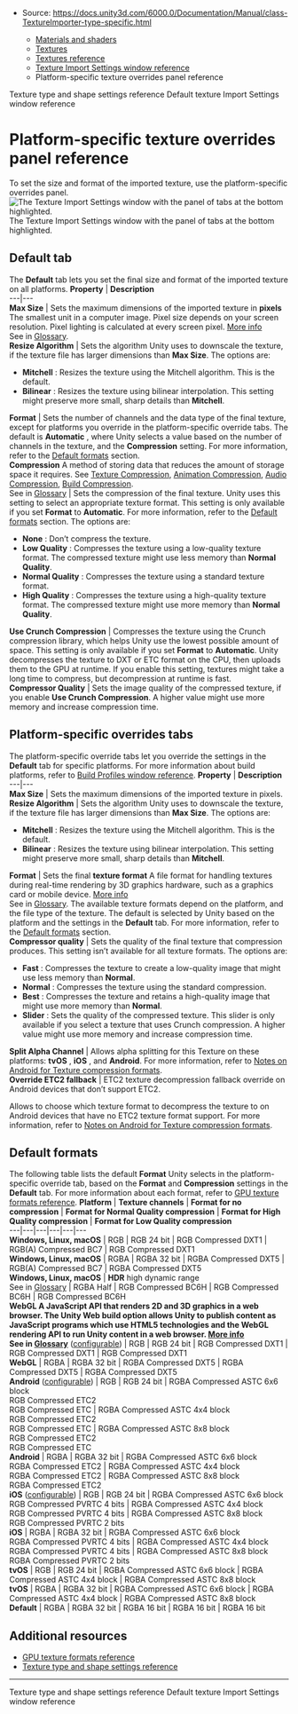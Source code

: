 * Source: https://docs.unity3d.com/6000.0/Documentation/Manual/class-TextureImporter-type-specific.html

  * [Materials and shaders](https://docs.unity3d.com/6000.0/Documentation/Manual/materials-and-shaders.html)
  * [Textures](https://docs.unity3d.com/6000.0/Documentation/Manual/Textures-landing.html)
  * [Textures reference](https://docs.unity3d.com/6000.0/Documentation/Manual/textures-reference.html)
  * [Texture Import Settings window reference](https://docs.unity3d.com/6000.0/Documentation/Manual/class-TextureImporter.html)
  * Platform-specific texture overrides panel reference


[](https://docs.unity3d.com/6000.0/Documentation/Manual/class-TextureImporter-type-and-shape.html)
Texture type and shape settings reference
[](https://docs.unity3d.com/6000.0/Documentation/Manual/texture-type-default.html)
Default texture Import Settings window reference
# Platform-specific texture overrides panel reference
To set the size and format of the imported texture, use the platform-specific overrides panel.
![The Texture Import Settings window with the panel of tabs at the bottom highlighted.](https://docs.unity3d.com/6000.0/Documentation/uploads/Main/texture-import-settings-bottom.png) The Texture Import Settings window with the panel of tabs at the bottom highlighted.
## Default tab
The **Default** tab lets you set the final size and format of the imported texture on all platforms.
**Property** | **Description**  
---|---  
**Max Size** | Sets the maximum dimensions of the imported texture in **pixels** The smallest unit in a computer image. Pixel size depends on your screen resolution. Pixel lighting is calculated at every screen pixel. [More info](https://docs.unity3d.com/6000.0/Documentation/Manual/ShadowPerformance.html)  
See in [Glossary](https://docs.unity3d.com/6000.0/Documentation/Manual/Glossary.html#pixel).  
**Resize Algorithm** | Sets the algorithm Unity uses to downscale the texture, if the texture file has larger dimensions than **Max Size**. The options are: 
  * **Mitchell** : Resizes the texture using the Mitchell algorithm. This is the default.
  * **Bilinear** : Resizes the texture using bilinear interpolation. This setting might preserve more small, sharp details than **Mitchell**.

  
**Format** | Sets the number of channels and the data type of the final texture, except for platforms you override in the platform-specific override tabs. The default is **Automatic** , where Unity selects a value based on the number of channels in the texture, and the **Compression** setting. For more information, refer to the [Default formats](https://docs.unity3d.com/6000.0/Documentation/Manual/class-TextureImporter-type-specific.html#default-formats) section.  
**Compression** A method of storing data that reduces the amount of storage space it requires. See [Texture Compression](https://docs.unity3d.com/6000.0/Documentation/Manual/class-TextureImporterOverride), [Animation Compression](https://docs.unity3d.com/6000.0/Documentation/Manual/class-AnimationClip.html#AssetProperties), [Audio Compression](https://docs.unity3d.com/6000.0/Documentation/Manual/class-AudioClip.html), [Build Compression](https://docs.unity3d.com/6000.0/Documentation/Manual/ReducingFilesize.html).  
See in [Glossary](https://docs.unity3d.com/6000.0/Documentation/Manual/Glossary.html#compression) | Sets the compression of the final texture. Unity uses this setting to select an appropriate texture format. This setting is only available if you set **Format** to **Automatic**. For more information, refer to the [Default formats](https://docs.unity3d.com/6000.0/Documentation/Manual/class-TextureImporter-type-specific.html#default-formats) section. The options are: 
  * **None** : Don’t compress the texture.
  * **Low Quality** : Compresses the texture using a low-quality texture format. The compressed texture might use less memory than **Normal Quality**.
  * **Normal Quality** : Compresses the texture using a standard texture format.
  * **High Quality** : Compresses the texture using a high-quality texture format. The compressed texture might use more memory than **Normal Quality**.

  
**Use Crunch Compression** | Compresses the texture using the Crunch compression library, which helps Unity use the lowest possible amount of space. This setting is only available if you set **Format** to **Automatic**. Unity decompresses the texture to DXT or ETC format on the CPU, then uploads them to the GPU at runtime. If you enable this setting, textures might take a long time to compress, but decompression at runtime is fast.  
**Compressor Quality** | Sets the image quality of the compressed texture, if you enable **Use Crunch Compression**. A higher value might use more memory and increase compression time.  
## Platform-specific overrides tabs
The platform-specific override tabs let you override the settings in the **Default** tab for specific platforms. For more information about build platforms, refer to [Build Profiles window reference](https://docs.unity3d.com/6000.0/Documentation/Manual/build-profiles-reference.html).
**Property** | **Description**  
---|---  
**Max Size** | Sets the maximum dimensions of the imported texture in pixels.  
**Resize Algorithm** | Sets the algorithm Unity uses to downscale the texture, if the texture file has larger dimensions than **Max Size**. The options are: 
  * **Mitchell** : Resizes the texture using the Mitchell algorithm. This is the default.
  * **Bilinear** : Resizes the texture using bilinear interpolation. This setting might preserve more small, sharp details than **Mitchell**.

  
**Format** | Sets the final **texture format** A file format for handling textures during real-time rendering by 3D graphics hardware, such as a graphics card or mobile device. [More info](https://docs.unity3d.com/6000.0/Documentation/Manual/class-TextureImporterOverride)  
See in [Glossary](https://docs.unity3d.com/6000.0/Documentation/Manual/Glossary.html#TextureFormat). The available texture formats depend on the platform, and the file type of the texture. The default is selected by Unity based on the platform and the settings in the **Default** tab. For more information, refer to the [Default formats](https://docs.unity3d.com/6000.0/Documentation/Manual/class-TextureImporter-type-specific.html#default-formats) section.  
**Compressor quality** | Sets the quality of the final texture that compression produces. This setting isn’t available for all texture formats. The options are: 
  * **Fast** : Compresses the texture to create a low-quality image that might use less memory than **Normal**.
  * **Normal** : Compresses the texture using the standard compression.
  * **Best** : Compresses the texture and retains a high-quality image that might use more memory than **Normal**.
  * **Slider** : Sets the quality of the compressed texture. This slider is only available if you select a texture that uses Crunch compression. A higher value might use more memory and increase compression time.

  
**Split Alpha Channel** | Allows alpha splitting for this Texture on these platforms: **tvOS** , **iOS** , and **Android**. For more information, refer to [Notes on Android for Texture compression formats](https://docs.unity3d.com/6000.0/Documentation/Manual/texture-choose-format-by-platform.html#android).  
**Override ETC2 fallback** | ETC2 texture decompression fallback override on Android devices that don’t support ETC2.  
  
Allows to choose which texture format to decompress the texture to on Android devices that have no ETC2 texture format support. For more information, refer to [Notes on Android for Texture compression formats](https://docs.unity3d.com/6000.0/Documentation/Manual/texture-choose-format-by-platform.html#android).  
## Default formats
The following table lists the default **Format** Unity selects in the platform-specific override tab, based on the **Format** and **Compression** settings in the **Default** tab.
For more information about each format, refer to [GPU texture formats reference](https://docs.unity3d.com/6000.0/Documentation/Manual/texture-formats-reference.html).
**Platform** | **Texture channels** | **Format for no compression** | **Format for Normal Quality compression** | **Format for High Quality compression** | **Format for Low Quality compression**  
---|---|---|---|---|---  
**Windows, Linux, macOS** | RGB | RGB 24 bit | RGB Compressed DXT1 | RGB(A) Compressed BC7 | RGB Compressed DXT1  
**Windows, Linux, macOS** | RGBA | RGBA 32 bit | RGBA Compressed DXT5 | RGB(A) Compressed BC7 | RGBA Compressed DXT5  
**Windows, Linux, macOS** | **HDR** high dynamic range  
See in [Glossary](https://docs.unity3d.com/6000.0/Documentation/Manual/Glossary.html#HDR) | RGBA Half | RGB Compressed BC6H | RGB Compressed BC6H | RGB Compressed BC6H  
****WebGL** A JavaScript API that renders 2D and 3D graphics in a web browser. The Unity Web build option allows Unity to publish content as JavaScript programs which use HTML5 technologies and the WebGL rendering API to run Unity content in a web browser. [More info](https://docs.unity3d.com/6000.0/Documentation/Manual/webgl.html)  
See in [Glossary](https://docs.unity3d.com/6000.0/Documentation/Manual/Glossary.html#WebGL)** ([configurable](https://docs.unity3d.com/6000.0/Documentation/Manual/webgl-texture-compression.html)) | RGB | RGB 24 bit | RGB Compressed DXT1 | RGB Compressed DXT1 | RGB Compressed DXT1  
**WebGL** | RGBA | RGBA 32 bit | RGBA Compressed DXT5 | RGBA Compressed DXT5 | RGBA Compressed DXT5  
**Android** ([configurable](https://docs.unity3d.com/6000.0/Documentation/Manual/android-requirements-and-compatibility.html#texture-compression)) | RGB | RGB 24 bit | RGBA Compressed ASTC 6x6 block  
RGB Compressed ETC2  
RGB Compressed ETC | RGBA Compressed ASTC 4x4 block  
RGB Compressed ETC2  
RGB Compressed ETC | RGBA Compressed ASTC 8x8 block  
RGB Compressed ETC2  
RGB Compressed ETC  
**Android** | RGBA | RGBA 32 bit | RGBA Compressed ASTC 6x6 block  
RGBA Compressed ETC2 | RGBA Compressed ASTC 4x4 block  
RGBA Compressed ETC2 | RGBA Compressed ASTC 8x8 block  
RGBA Compressed ETC2  
**iOS** ([configurable](https://docs.unity3d.com/6000.0/Documentation/Manual/iphone.html)) | RGB | RGB 24 bit | RGBA Compressed ASTC 6x6 block  
RGB Compressed PVRTC 4 bits | RGBA Compressed ASTC 4x4 block  
RGB Compressed PVRTC 4 bits | RGBA Compressed ASTC 8x8 block  
RGB Compressed PVRTC 2 bits  
**iOS** | RGBA | RGBA 32 bit | RGBA Compressed ASTC 6x6 block  
RGBA Compressed PVRTC 4 bits | RGBA Compressed ASTC 4x4 block  
RGBA Compressed PVRTC 4 bits | RGBA Compressed ASTC 8x8 block  
RGBA Compressed PVRTC 2 bits  
**tvOS** | RGB | RGB 24 bit | RGBA Compressed ASTC 6x6 block | RGBA Compressed ASTC 4x4 block | RGBA Compressed ASTC 8x8 block  
**tvOS** | RGBA | RGBA 32 bit | RGBA Compressed ASTC 6x6 block | RGBA Compressed ASTC 4x4 block | RGBA Compressed ASTC 8x8 block  
**Default** | RGBA | RGBA 32 bit | RGBA 16 bit | RGBA 16 bit | RGBA 16 bit  
## Additional resources
  * [GPU texture formats reference](https://docs.unity3d.com/6000.0/Documentation/Manual/texture-formats-reference.html)
  * [Texture type and shape settings reference](https://docs.unity3d.com/6000.0/Documentation/Manual/class-TextureImporter-type-and-shape.html)


* * *
[](https://docs.unity3d.com/6000.0/Documentation/Manual/class-TextureImporter-type-and-shape.html)
Texture type and shape settings reference
[](https://docs.unity3d.com/6000.0/Documentation/Manual/texture-type-default.html)
Default texture Import Settings window reference

